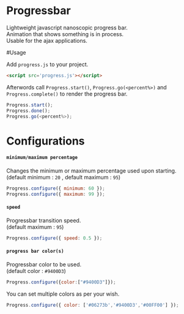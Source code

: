 # Progressbar
Lightweight javascript nanoscopic progress bar.</br>
Animation that shows something is in process.</br>
Usable for the ajax applications.</br>

#Usage

Add `progress.js` to your project.

```html
<script src='progress.js'></script>
```


Afterwords call `Progress.start()`, `Progress.go(<percent%>)` and `Progress.complete()`  to render the progress bar.

~~~ js
Progress.start();
Progress.done();
Progress.go(<percent%>);
~~~

# Configurations

#### `minimum/maximum percentage`
Changes the minimum or maximum percentage used upon starting.</br> 
(default minimum : `20` , default maximum : `95`)

~~~ js
Progress.configure({ minimum: 60 });
Progress.configure({ maximum: 99 });
~~~

#### `speed`

Progressbar transition speed.</br>
(default maximum : `95`) 

~~~ js
Progress.configure({ speed: 0.5 });
~~~

#### `progress bar color(s)`
Progressbar color to be used.</br>
(default color : `#9400D3`)

~~~ js
Progress.configure({color:["#9400D3"]});
~~~

You can set multiple colors as per your wish.</br>

~~~ js
Progress.configure({ color: ['#06273b','#9400D3','#00FF00'] });
~~~


